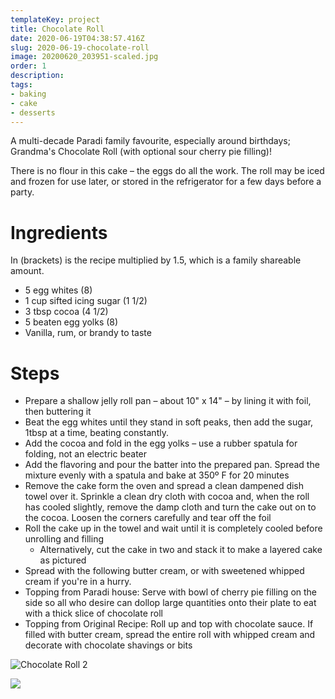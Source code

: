 ```yaml
---
templateKey: project
title: Chocolate Roll
date: 2020-06-19T04:38:57.416Z
slug: 2020-06-19-chocolate-roll
image: 20200620_203951-scaled.jpg
order: 1
description:
tags:
- baking
- cake
- desserts
---
```


A multi-decade Paradi family favourite, especially around birthdays; Grandma's Chocolate Roll (with optional sour cherry pie filling)!

There is no flour in this cake – the eggs do all the work. The roll may be iced and frozen for use later, or stored in the refrigerator for a few days before a party.

# Ingredients

In (brackets) is the recipe multiplied by 1.5, which is a family shareable amount.

- 5 egg whites (8)
- 1 cup sifted icing sugar (1 1/2)
- 3 tbsp cocoa (4 1/2)
- 5 beaten egg yolks (8)
- Vanilla, rum, or brandy to taste

# Steps

- Prepare a shallow jelly roll pan – about 10" x 14" – by lining it with foil, then buttering it
- Beat the egg whites until they stand in soft peaks, then add the sugar, 1tbsp at a time, beating constantly.
- Add the cocoa and fold in the egg yolks – use a rubber spatula for folding, not an electric beater
- Add the flavoring and pour the batter into the prepared pan. Spread the mixture evenly with a spatula and bake at 350º F for 20 minutes
- Remove the cake form the oven and spread a clean dampened dish towel over it. Sprinkle a clean dry cloth with cocoa and, when the roll has cooled slightly, remove the damp cloth and turn the cake out on to the cocoa. Loosen the corners carefully and tear off the foil
- Roll the cake up in the towel and wait until it is completely cooled before unrolling and filling
    - Alternatively, cut the cake in two and stack it to make a layered cake as pictured
- Spread with the following butter cream, or with sweetened whipped cream if you're in a hurry.
- Topping from Paradi house: Serve with bowl of cherry pie filling on the side so all who desire can dollop large quantities onto their plate to eat with a thick slice of chocolate roll
- Topping from Original Recipe: Roll up and top with chocolate sauce. If filled with butter cream, spread the entire roll with whipped cream and decorate with chocolate shavings or bits

![Chocolate Roll 2](images/20200620_203509-768x1024.jpg)

![](images/Chocolate-Roll-740x1024.jpg)
